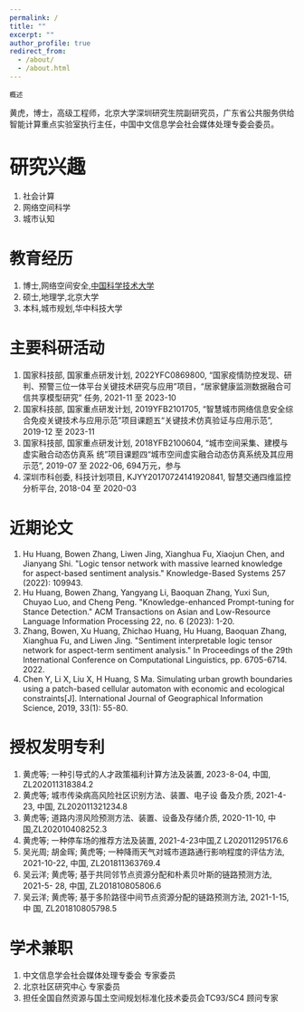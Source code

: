 ```yaml
---
permalink: /
title: ""
excerpt: ""
author_profile: true
redirect_from: 
  - /about/
  - /about.html
---
```


<small>概述</small>

黄虎，博士，高级工程师，北京大学深圳研究生院副研究员，广东省公共服务供给智能计算重点实验室执行主任，中国中文信息学会社会媒体处理专委会委员。



<big><strong>研究兴趣</strong></big>
======
1. 社会计算
2. 网络空间科学
3. 城市认知



教育经历
======
1. 博士,网络空间安全,[中国科学技术大学](https://www.ustc.edu.cn/)
2. 硕士,地理学,北京大学
3. 本科,城市规划,华中科技大学



主要科研活动
======
1. 国家科技部, 国家重点研发计划, 2022YFC0869800, “国家疫情防控发现、研判、预警三位一体平台关键技术研究与应用”项目，“居家健康监测数据融合可信共享模型研究” 任务, 2021-11 至 2023-10
2. 国家科技部, 国家重点研发计划, 2019YFB2101705, “智慧城市网络信息安全综合免疫关键技术与应用示范”项目课题五“关键技术仿真验证与应用示范”, 2019-12 至 2023-11
3. 国家科技部, 国家重点研发计划, 2018YFB2100604, “城市空间采集、建模与虚实融合动态仿真系 统”项目课题四“城市空间虚实融合动态仿真系统及其应用示范”, 2019-07 至 2022-06, 694万元，参与
4. 深圳市科创委, 科技计划项目, KJYY20170724141920841, 智慧交通四维监控分析平台, 2018-04 至 2020-03



近期论文
======
1. Hu Huang, Bowen Zhang, Liwen Jing, Xianghua Fu, Xiaojun Chen, and Jianyang Shi. "Logic tensor network with massive learned knowledge for aspect-based sentiment analysis." Knowledge-Based Systems 257 (2022): 109943. 
2. Hu Huang, Bowen Zhang, Yangyang Li, Baoquan Zhang, Yuxi Sun, Chuyao Luo, and Cheng Peng. "Knowledge-enhanced Prompt-tuning for Stance Detection." ACM Transactions on Asian and Low-Resource Language Information Processing 22, no. 6 (2023): 1-20.
3. Zhang, Bowen, Xu Huang, Zhichao Huang, Hu Huang, Baoquan Zhang, Xianghua Fu, and Liwen Jing. "Sentiment interpretable logic tensor network for aspect-term sentiment analysis." In Proceedings of the 29th International Conference on Computational Linguistics, pp. 6705-6714. 2022. 
4. Chen Y, Li X, Liu X, H Huang, S Ma. Simulating urban growth boundaries using a patch-based cellular automaton with economic and ecological constraints[J]. International Journal of Geographical Information Science, 2019, 33(1): 55-80. 



授权发明专利
======
1. 黄虎等; 一种引导式的人才政策福利计算方法及装置, 2023-8-04, 中国, ZL202011318384.2
2. 黄虎等; 城市传染病高风险社区识别方法、装置、电子设 备及介质, 2021-4-23, 中国, ZL202011321234.8
3. 黄虎等; 道路内涝风险预测方法、装置、设备及存储介质, 2020-11-10, 中国,ZL202010408252.3 
4. 黄虎等; 一种停车场的推荐方法及装置, 2021-4-23中国,Z L202011295176.6
5. 吴光周; 胡金晖; 黄虎等; 一种降雨天气对城市道路通行影响程度的评估方法, 2021-10-22, 中国,  ZL201811363769.4 
6. 吴云洋; 黄虎等; 基于共同邻节点资源分配和朴素贝叶斯的链路预测方法, 2021-5- 28, 中国, ZL201810805806.6 
7. 吴云洋; 黄虎等; 基于多阶路径中间节点资源分配的链路预测方法, 2021-1-15, 中 国, ZL201810805798.5 

学术兼职
======
1. 中文信息学会社会媒体处理专委会 专家委员
2. 北京社区研究中心 专家委员
3. 担任全国自然资源与国土空间规划标准化技术委员会TC93/SC4 顾问专家
